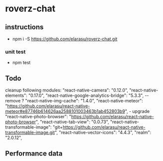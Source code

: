 # roverz-chat

## instructions
   * npm i -S https://github.com/elarasu/roverz-chat.git

### unit test
   * npm test

## Todo
cleanup following modules:
     "react-native-camera": "0.12.0",
    "react-native-elements": "0.17.0",
    "react-native-google-analytics-bridge": "5.3.3", -- remove ?
    "react-native-img-cache": "1.4.0",
    "react-native-meteor": "https://github.com/elarasu/react-native-meteor#e87746b614626aa2588101003463b1ab452803b9", - upgrade
    "react-native-photo-browser": "https://github.com/elarasu/react-native-photo-browser",
    "react-native-tab-view": "0.0.73",
    "react-native-transformable-image": "git+https://github.com/elarasu/react-native-transformable-image.git",
    "react-native-vector-icons": "4.4.3",
    "realm": "2.0.12",

## Performance data

